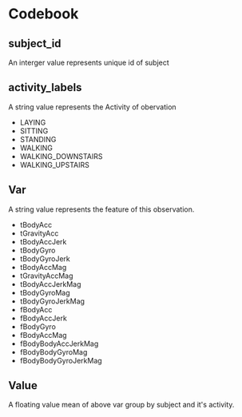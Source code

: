 # Codebook

## subject_id
An interger value represents unique id of subject 

## activity_labels 
A string value represents the Activity of obervation

*  LAYING
*  SITTING
*  STANDING
*  WALKING
*  WALKING_DOWNSTAIRS
*  WALKING_UPSTAIRS

## Var

A string value represents the feature of this observation.

* tBodyAcc
* tGravityAcc
* tBodyAccJerk
* tBodyGyro
* tBodyGyroJerk
* tBodyAccMag
* tGravityAccMag
* tBodyAccJerkMag
* tBodyGyroMag
* tBodyGyroJerkMag
* fBodyAcc
* fBodyAccJerk
* fBodyGyro
* fBodyAccMag
* fBodyBodyAccJerkMag
* fBodyBodyGyroMag
* fBodyBodyGyroJerkMag

## Value
A floating value mean of above var group by subject and it's activity.